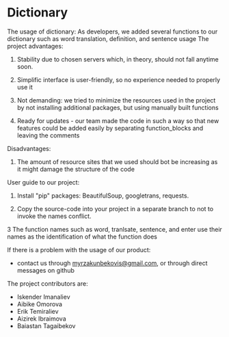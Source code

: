 # Dictionary
The usage of dictionary: As developers, we added several functions to our dictionary such as word translation, definition, and sentence usage
The project advantages: 

1. Stability due to chosen servers which, in theory, should not fall anytime soon. 

2. Simplific interface is user-friendly, so no experience needed to properly use it

3. Not demanding: we tried to minimize the resources used in the project by not installing additional packages, but using manually built functions

4. Ready for updates - our team made the code in such a way so that new features could be added easily by separating function_blocks and leaving the comments

Disadvantages:

1. The amount of resource sites that we used should bot be increasing as it might damage the structure of the code

User guide to our project:

1. Install "pip" packages: BeautifulSoup, googletrans, requests.

2. Copy the source-code into your project in a separate branch to not to invoke the names conflict.

3 The function names such as word, tranlsate, sentence, and enter use their names as the identification of what the function does

If there is a problem with the usage of our product:
 - contact us through myrzakunbekovis@gmail.com, or through direct messages on github
 
 The project contributors are:
  - Iskender Imanaliev
  - Aibike Omorova
  - Erik Temiraliev
  - Aizirek Ibraimova
  - Baiastan Tagaibekov
